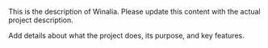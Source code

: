 This is the description of Winalia. Please update this content with the actual project description.

Add details about what the project does, its purpose, and key features.
